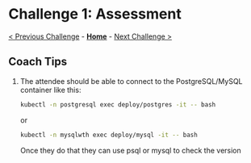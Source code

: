 # Challenge 1: Assessment 

[< Previous Challenge](./00-prereqs.md) - **[Home](./README.md)** - [Next Challenge >](./02-size-analysis.md)

## Coach Tips

1) The attendee should be able to connect to the PostgreSQL/MySQL container like this:

    ```bash
    kubectl -n postgresql exec deploy/postgres -it -- bash
    ```
    or


    ```bash
    kubectl -n mysqlwth exec deploy/mysql -it -- bash
    ```

    Once they do that they can use psql or mysql to check the version